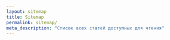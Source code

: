 ```yaml
---
layout: sitemap
title: Sitemap
permalink: sitemap/
meta_description: "Список всех статей доступных для чтения"
---
```


